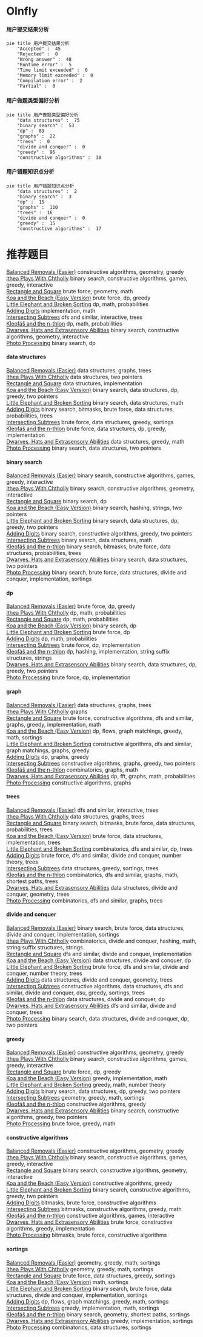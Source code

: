 # OInfly
<!-- tabs:start -->
#### **用户提交结果分析**

```mermaid
pie title 用户提交结果分析
    "Accepted" :  45
    "Rejected" :  0
    "Wrong answer" :  48
    "Runtime error" :  5
    "Time limit exceeded" :  0
    "Memory limit exceeded" :  0
    "Compilation error" :  2
    "Partial" :  0
```
#### **用户做题类型偏好分析**

```mermaid
pie title 用户做题类型偏好分析
    "data structures" :  75
    "binary search" :  53
    "dp" :  89
    "graphs" :  22
    "trees" :  0
    "divide and conquer" :  0
    "greedy" :  96
    "constructive algorithms" :  38
```
#### **用户错题知识点分析**

```mermaid
pie title 用户错题知识点分析
    "data structures" :  2
    "binary search" :  3
    "dp" :  15
    "graphs" :  110
    "trees" :  16
    "divide and conquer" :  0
    "greedy" :  15
    "constructive algorithms" :  17
```
<!-- tabs:end -->
# 推荐题目
[Balanced Removals (Easier)](http://codeforces.com/problemset/problem/1237/C1)		constructive algorithms,
                        geometry,
                        greedy		  
[Ithea Plays With Chtholly](http://codeforces.com/problemset/problem/896/B)		binary search,
                        constructive algorithms,
                        games,
                        greedy,
                        interactive		  
[Rectangle and Square](http://codeforces.com/problemset/problem/135/B)		brute force,
                        geometry,
                        math		  
[Koa and the Beach (Easy Version)](http://codeforces.com/problemset/problem/1384/B1)		brute force,
                        dp,
                        greedy		  
[Little Elephant and Broken Sorting](http://codeforces.com/problemset/problem/258/D)		dp,
                        math,
                        probabilities		  
[Adding Digits](http://codeforces.com/problemset/problem/260/A)		implementation,
                        math		  
[Intersecting Subtrees](https://codeforces.com/contest/1074/problem/B)		dfs and similar,
                        interactive,
                        trees		  
[Kleofáš and the n-thlon](http://codeforces.com/problemset/problem/601/C)		dp,
                        math,
                        probabilities		  
[Dwarves, Hats and Extrasensory Abilities](http://codeforces.com/problemset/problem/1063/C)		binary search,
                        constructive algorithms,
                        geometry,
                        interactive		  
[Photo Processing](http://codeforces.com/problemset/problem/883/I)		binary search,
                        dp		  
<!-- tabs:start -->
#### **data structures**
[Balanced Removals (Easier)](https://codeforces.com/contest/397/problem/E)		data structures,
                        graphs,
                        trees		  
[Ithea Plays With Chtholly](http://codeforces.com/problemset/problem/1195/E)		data structures,
                        two pointers		  
[Rectangle and Square](http://codeforces.com/problemset/problem/863/D)		data structures,
                        implementation		  
[Koa and the Beach (Easy Version)](http://codeforces.com/problemset/problem/1492/C)		binary search,
                        data structures,
                        dp,
                        greedy,
                        two pointers		  
[Little Elephant and Broken Sorting](http://codeforces.com/problemset/problem/1490/G)		binary search,
                        data structures,
                        math		  
[Adding Digits](http://codeforces.com/problemset/problem/1479/D)		binary search,
                        bitmasks,
                        brute force,
                        data structures,
                        probabilities,
                        trees		  
[Intersecting Subtrees](http://codeforces.com/problemset/problem/1497/A)		brute force,
                        data structures,
                        greedy,
                        sortings		  
[Kleofáš and the n-thlon](http://codeforces.com/problemset/problem/1491/C)		brute force,
                        data structures,
                        dp,
                        greedy,
                        implementation		  
[Dwarves, Hats and Extrasensory Abilities](http://codeforces.com/problemset/problem/1492/B)		data structures,
                        greedy,
                        math		  
[Photo Processing](http://codeforces.com/problemset/problem/1436/E)		binary search,
                        data structures,
                        two pointers		  
#### **binary search**
[Balanced Removals (Easier)](http://codeforces.com/problemset/problem/896/B)		binary search,
                        constructive algorithms,
                        games,
                        greedy,
                        interactive		  
[Ithea Plays With Chtholly](http://codeforces.com/problemset/problem/1063/C)		binary search,
                        constructive algorithms,
                        geometry,
                        interactive		  
[Rectangle and Square](http://codeforces.com/problemset/problem/883/I)		binary search,
                        dp		  
[Koa and the Beach (Easy Version)](http://codeforces.com/problemset/problem/762/C)		binary search,
                        hashing,
                        strings,
                        two pointers		  
[Little Elephant and Broken Sorting](http://codeforces.com/problemset/problem/1492/C)		binary search,
                        data structures,
                        dp,
                        greedy,
                        two pointers		  
[Adding Digits](http://codeforces.com/problemset/problem/1463/D)		binary search,
                        constructive algorithms,
                        greedy,
                        two pointers		  
[Intersecting Subtrees](http://codeforces.com/problemset/problem/1490/G)		binary search,
                        data structures,
                        math		  
[Kleofáš and the n-thlon](http://codeforces.com/problemset/problem/1479/D)		binary search,
                        bitmasks,
                        brute force,
                        data structures,
                        probabilities,
                        trees		  
[Dwarves, Hats and Extrasensory Abilities](http://codeforces.com/problemset/problem/1436/E)		binary search,
                        data structures,
                        two pointers		  
[Photo Processing](http://codeforces.com/problemset/problem/1461/D)		binary search,
                        brute force,
                        data structures,
                        divide and conquer,
                        implementation,
                        sortings		  
#### **dp**
[Balanced Removals (Easier)](http://codeforces.com/problemset/problem/1384/B1)		brute force,
                        dp,
                        greedy		  
[Ithea Plays With Chtholly](http://codeforces.com/problemset/problem/258/D)		dp,
                        math,
                        probabilities		  
[Rectangle and Square](http://codeforces.com/problemset/problem/601/C)		dp,
                        math,
                        probabilities		  
[Koa and the Beach (Easy Version)](http://codeforces.com/problemset/problem/883/I)		binary search,
                        dp		  
[Little Elephant and Broken Sorting](http://codeforces.com/problemset/problem/335/D)		brute force,
                        dp		  
[Adding Digits](http://codeforces.com/problemset/problem/1187/F)		dp,
                        math,
                        probabilities		  
[Intersecting Subtrees](http://codeforces.com/problemset/problem/327/A)		brute force,
                        dp,
                        implementation		  
[Kleofáš and the n-thlon](http://codeforces.com/problemset/problem/1393/E1)		dp,
                        hashing,
                        implementation,
                        string suffix structures,
                        strings		  
[Dwarves, Hats and Extrasensory Abilities](http://codeforces.com/problemset/problem/1492/C)		binary search,
                        data structures,
                        dp,
                        greedy,
                        two pointers		  
[Photo Processing](https://codeforces.com/contest/1457/problem/C)		brute force,
                        dp,
                        implementation		  
#### **graph**
[Balanced Removals (Easier)](https://codeforces.com/contest/397/problem/E)		data structures,
                        graphs,
                        trees		  
[Ithea Plays With Chtholly](http://codeforces.com/problemset/problem/1338/E)		graphs		  
[Rectangle and Square](http://codeforces.com/problemset/problem/1487/C)		brute force,
                        constructive algorithms,
                        dfs and similar,
                        graphs,
                        greedy,
                        implementation,
                        math		  
[Koa and the Beach (Easy Version)](http://codeforces.com/problemset/problem/1437/C)		dp,
                        flows,
                        graph matchings,
                        greedy,
                        math,
                        sortings		  
[Little Elephant and Broken Sorting](http://codeforces.com/problemset/problem/1470/D)		constructive algorithms,
                        dfs and similar,
                        graph matchings,
                        graphs,
                        greedy		  
[Adding Digits](http://codeforces.com/problemset/problem/1476/C)		dp,
                        graphs,
                        greedy		  
[Intersecting Subtrees](http://codeforces.com/problemset/problem/1304/D)		constructive algorithms,
                        graphs,
                        greedy,
                        two pointers		  
[Kleofáš and the n-thlon](http://codeforces.com/problemset/problem/1475/C)		combinatorics,
                        graphs,
                        math		  
[Dwarves, Hats and Extrasensory Abilities](http://codeforces.com/problemset/problem/553/E)		dp,
                        fft,
                        graphs,
                        math,
                        probabilities		  
[Photo Processing](http://codeforces.com/problemset/problem/1495/C)		constructive algorithms,
                        graphs		  
#### **trees**
[Balanced Removals (Easier)](https://codeforces.com/contest/1074/problem/B)		dfs and similar,
                        interactive,
                        trees		  
[Ithea Plays With Chtholly](https://codeforces.com/contest/397/problem/E)		data structures,
                        graphs,
                        trees		  
[Rectangle and Square](http://codeforces.com/problemset/problem/1479/D)		binary search,
                        bitmasks,
                        brute force,
                        data structures,
                        probabilities,
                        trees		  
[Koa and the Beach (Easy Version)](http://codeforces.com/problemset/problem/1511/C)		brute force,
                        data structures,
                        implementation,
                        trees		  
[Little Elephant and Broken Sorting](http://codeforces.com/problemset/problem/1499/F)		combinatorics,
                        dfs and similar,
                        dp,
                        trees		  
[Adding Digits](http://codeforces.com/problemset/problem/1491/E)		brute force,
                        dfs and similar,
                        divide and conquer,
                        number theory,
                        trees		  
[Intersecting Subtrees](http://codeforces.com/problemset/problem/1466/D)		data structures,
                        greedy,
                        sortings,
                        trees		  
[Kleofáš and the n-thlon](http://codeforces.com/problemset/problem/1495/D)		combinatorics,
                        dfs and similar,
                        graphs,
                        math,
                        shortest paths,
                        trees		  
[Dwarves, Hats and Extrasensory Abilities](http://codeforces.com/problemset/problem/1303/G)		data structures,
                        divide and conquer,
                        geometry,
                        trees		  
[Photo Processing](http://codeforces.com/problemset/problem/1454/E)		combinatorics,
                        dfs and similar,
                        graphs,
                        trees		  
#### **divide and conquer**
[Balanced Removals (Easier)](http://codeforces.com/problemset/problem/1461/D)		binary search,
                        brute force,
                        data structures,
                        divide and conquer,
                        implementation,
                        sortings		  
[Ithea Plays With Chtholly](http://codeforces.com/problemset/problem/1466/G)		combinatorics,
                        divide and conquer,
                        hashing,
                        math,
                        string suffix structures,
                        strings		  
[Rectangle and Square](http://codeforces.com/problemset/problem/1490/D)		dfs and similar,
                        divide and conquer,
                        implementation		  
[Koa and the Beach (Easy Version)](https://codeforces.com/contest/1483/problem/C)		data structures,
                        divide and conquer,
                        dp		  
[Little Elephant and Broken Sorting](http://codeforces.com/problemset/problem/1491/E)		brute force,
                        dfs and similar,
                        divide and conquer,
                        number theory,
                        trees		  
[Adding Digits](http://codeforces.com/problemset/problem/1303/G)		data structures,
                        divide and conquer,
                        geometry,
                        trees		  
[Intersecting Subtrees](http://codeforces.com/problemset/problem/1494/D)		constructive algorithms,
                        data structures,
                        dfs and similar,
                        divide and conquer,
                        dsu,
                        greedy,
                        sortings,
                        trees		  
[Kleofáš and the n-thlon](http://codeforces.com/problemset/problem/1482/E)		data structures,
                        divide and conquer,
                        dp		  
[Dwarves, Hats and Extrasensory Abilities](http://codeforces.com/problemset/problem/566/C)		dfs and similar,
                        divide and conquer,
                        trees		  
[Photo Processing](http://codeforces.com/problemset/problem/1428/F)		binary search,
                        data structures,
                        divide and conquer,
                        dp,
                        two pointers		  
#### **greedy**
[Balanced Removals (Easier)](http://codeforces.com/problemset/problem/1237/C1)		constructive algorithms,
                        geometry,
                        greedy		  
[Ithea Plays With Chtholly](http://codeforces.com/problemset/problem/896/B)		binary search,
                        constructive algorithms,
                        games,
                        greedy,
                        interactive		  
[Rectangle and Square](http://codeforces.com/problemset/problem/1384/B1)		brute force,
                        dp,
                        greedy		  
[Koa and the Beach (Easy Version)](http://codeforces.com/problemset/problem/1096/A)		greedy,
                        implementation,
                        math		  
[Little Elephant and Broken Sorting](http://codeforces.com/problemset/problem/1051/B)		greedy,
                        math,
                        number theory		  
[Adding Digits](http://codeforces.com/problemset/problem/1492/C)		binary search,
                        data structures,
                        dp,
                        greedy,
                        two pointers		  
[Intersecting Subtrees](https://codeforces.com/contest/1496/problem/C)		geometry,
                        greedy,
                        math,
                        sortings		  
[Kleofáš and the n-thlon](http://codeforces.com/problemset/problem/1493/A)		constructive algorithms,
                        greedy		  
[Dwarves, Hats and Extrasensory Abilities](http://codeforces.com/problemset/problem/1463/D)		binary search,
                        constructive algorithms,
                        greedy,
                        two pointers		  
[Photo Processing](http://codeforces.com/problemset/problem/1462/C)		brute force,
                        greedy,
                        math		  
#### **constructive algorithms**
[Balanced Removals (Easier)](http://codeforces.com/problemset/problem/1237/C1)		constructive algorithms,
                        geometry,
                        greedy		  
[Ithea Plays With Chtholly](http://codeforces.com/problemset/problem/896/B)		binary search,
                        constructive algorithms,
                        games,
                        greedy,
                        interactive		  
[Rectangle and Square](http://codeforces.com/problemset/problem/1063/C)		binary search,
                        constructive algorithms,
                        geometry,
                        interactive		  
[Koa and the Beach (Easy Version)](http://codeforces.com/problemset/problem/1493/A)		constructive algorithms,
                        greedy		  
[Little Elephant and Broken Sorting](http://codeforces.com/problemset/problem/1463/D)		binary search,
                        constructive algorithms,
                        greedy,
                        two pointers		  
[Adding Digits](https://codeforces.com/contest/1456/problem/B)		bitmasks,
                        brute force,
                        constructive algorithms		  
[Intersecting Subtrees](http://codeforces.com/problemset/problem/1492/D)		bitmasks,
                        constructive algorithms,
                        greedy,
                        math		  
[Kleofáš and the n-thlon](https://codeforces.com/contest/1504/problem/D)		constructive algorithms,
                        games,
                        interactive		  
[Dwarves, Hats and Extrasensory Abilities](https://codeforces.com/contest/1483/problem/A)		brute force,
                        constructive algorithms,
                        greedy,
                        implementation		  
[Photo Processing](https://codeforces.com/contest/1457/problem/D)		bitmasks,
                        brute force,
                        constructive algorithms		  
#### **sortings**
[Balanced Removals (Easier)](https://codeforces.com/contest/1496/problem/C)		geometry,
                        greedy,
                        math,
                        sortings		  
[Ithea Plays With Chtholly](http://codeforces.com/problemset/problem/1495/A)		geometry,
                        greedy,
                        math,
                        sortings		  
[Rectangle and Square](http://codeforces.com/problemset/problem/1497/A)		brute force,
                        data structures,
                        greedy,
                        sortings		  
[Koa and the Beach (Easy Version)](http://codeforces.com/problemset/problem/1427/A)		math,
                        sortings		  
[Little Elephant and Broken Sorting](http://codeforces.com/problemset/problem/1461/D)		binary search,
                        brute force,
                        data structures,
                        divide and conquer,
                        implementation,
                        sortings		  
[Adding Digits](http://codeforces.com/problemset/problem/1437/C)		dp,
                        flows,
                        graph matchings,
                        greedy,
                        math,
                        sortings		  
[Intersecting Subtrees](http://codeforces.com/problemset/problem/1473/A)		greedy,
                        implementation,
                        math,
                        sortings		  
[Kleofáš and the n-thlon](http://codeforces.com/problemset/problem/1486/B)		binary search,
                        geometry,
                        shortest paths,
                        sortings		  
[Dwarves, Hats and Extrasensory Abilities](http://codeforces.com/problemset/problem/1480/B)		greedy,
                        implementation,
                        sortings		  
[Photo Processing](http://codeforces.com/problemset/problem/1420/D)		combinatorics,
                        data structures,
                        sortings		  
<!-- tabs:end -->
